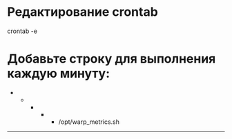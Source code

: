 # Редактирование crontab
crontab -e

# Добавьте строку для выполнения каждую минуту:
* * * * * /opt/warp_metrics.sh
       
--------------------------------------------------


